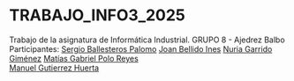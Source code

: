 # TRABAJO_INFO3_2025
 Trabajo de la asignatura de Informática Industrial.
 GRUPO 8 - Ajedrez Balbo
 Participantes:
 [Sergio Ballesteros Palomo](https://github.com/Sergius842) 
 [Joan Bellido Ines](https://github.com/JoanBellido) 
 [Nuria Garrido Giménez](https://github.com/Nuria0509) 
 [Matías Gabriel Polo Reyes](https://github.com/matiaspolo)  
 [Manuel Gutierrez Huerta](https://github.com/Manuelguti99) 

